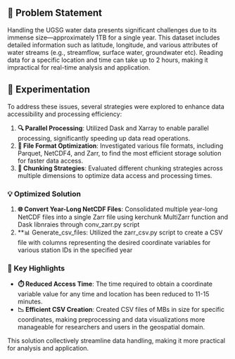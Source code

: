 ## 🌊 Problem Statement

Handling the UGSG water data presents significant challenges due to its immense size—approximately 1TB for a single year. This dataset includes detailed information such as latitude, longitude, and various attributes of water streams (e.g., streamflow, surface water, groundwater etc). Reading data for a specific location and time can take up to 2 hours, making it impractical for real-time analysis and application.

## 🧪 Experimentation

To address these issues, several strategies were explored to enhance data accessibility and processing efficiency:

1. **🔍 Parallel Processing**: Utilized Dask and Xarray to enable parallel processing, significantly speeding up data read operations.
2. **📁 File Format Optimization**: Investigated various file formats, including Parquet, NetCDF4, and Zarr, to find the most efficient storage solution for faster data access.
3. **🔢 Chunking Strategies**: Evaluated different chunking strategies across multiple dimensions to optimize data access and processing times.

### 💡 Optimized Solution

1. **🌐 Convert Year-Long NetCDF Files**: Consolidated multiple year-long NetCDF files into a single Zarr file using kerchunk MultiZarr function and  Dask libnraies  through conv_zarr.py script
2. **📊 Generate_csv_files: Utilized the zarr_csv.py script to create a CSV file with columns representing the desired coordinate variables for various station IDs in the specified year


### 🌟 Key Highlights

- **⏱️ Reduced Access Time**: The time required to obtain a coordinate variable value for any time and location has been reduced to 11-15 minutes.
- **📉 Efficient CSV Creation**: Created CSV files of MBs in size for specific coordinates, making preprocessing and data visualizations more manageable for researchers and users in the geospatial domain.

This solution collectively streamline data handling, making it more practical for analysis and application.


